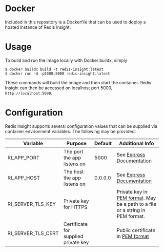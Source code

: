# Docker

Included in this repository is a Dockerfile that can be used to deploy a hosted instance of Redis Insight.

# Usage

To build and run the image locally with Docker buildx, simply

```
$ docker buildx build -t redis-insight:latest
$ docker run -d -p5000:5000 redis-insight:latest
```

These commands will build the image and then start the container. Redis Insight can then be accessed on localhost port 5000, `http://localhost:5000`.

# Configuration

Redis Insight supports several configuration values that can be supplied via container environment variables. The following may be provided:

| Variable | Purpose | Default | Additional Info |
| ---------|---------|-----------------|---------|
| RI_APP_PORT | The port the app listens on | 5000 | See [Express Documentation](https://expressjs.com/en/api.html#app.listen) |
| RI_APP_HOST | The host the app listens on | 0.0.0.0 | See [Express Documentation](https://expressjs.com/en/api.html#app.listen) |
| RI_SERVER_TLS_KEY | Private key for HTTPS | | Private key in [PEM format](https://www.ssl.com/guide/pem-der-crt-and-cer-x-509-encodings-and-conversions/#ftoc-heading-3). May be a path to a file or a string in PEM format. |
| RI_SERVER_TLS_CERT | Certificate for supplied private key | | Public certificate in [PEM format](https://www.ssl.com/guide/pem-der-crt-and-cer-x-509-encodings-and-conversions/#ftoc-heading-3) |
